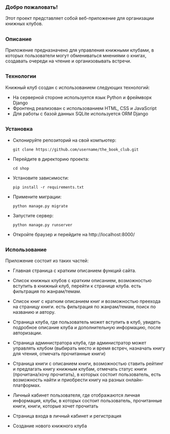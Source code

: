 ### Добро пожаловать!
Этот проект представляет собой веб-приложение для организации книжных клубов. 
##

### Описание

Приложение предназначено для управления книжными клубами, в которых пользователи могут обмениваться мнениями о книгах, создавать очереди на чтение и организовывать встречи.

##

### Технологии

Книжный клуб создан с использованием следующих технологий:
- На серверной стороне используется язык Python и фреймворк Django
- Фронтенд реализован с использованием HTML, CSS и JavaScript
- Для работы с базой данных SQLite используется ORM Django

##

### Установка
- Склонируйте репозиторий на свой компьютер: 

  ```git clone https://github.com/username/the_book_club.git```
- Перейдите в директорию проекта: 

   ```cd shop```
- Установите зависимости:

   ```pip install -r requirements.txt```
- Примените миграции: 

   ```python manage.py migrate```
- Запустите сервер:

   ```python manage.py runserver```
- Откройте браузер и перейдите на http://localhost:8000/

##

### Использование

Приложение состоит из таких частей:

- Главная страница с кратким описанием функций сайта.
  
- Список книжных клубов с кратким описанием, возможностью вступить в книжный клуб, перейти к странице клуба. есть фильтрация по жанрам/темам.
  
- Список книг с кратким описанием книг и возможностью преехода на страницу книги. есть фильтрация по жанрам/темам, поиск по названию и автору.
  
- Страница клуба, где пользователь может вступить в клуб, увидеть подробное описание клуба и дополнительную информацию, после авторизации.
  
- Страница администратора клуба, где администратор может управлять клубом (выбирать место и время встреч, назначать книгу для чтения, отмечать прочитанные книги)
  
- Страница книги с описанием книги, возможностью ставить рейтинг и предлагать книгу книжным клубам, отмечать статус книги (прочитана/хочу прочитать), в которых состоит пользователь, есть возможность найти и приобрести книгу на разных онлайн-платформах.
  
- Личный кабинет пользователя, где отображаются личная информация, клубы, в которых состоит пользователь, прочитанные книги, книги, которые хочет прочитать
  
- Страница входа в личный кабинет и регистрация
  
- Создание нового книжного клуба
  
